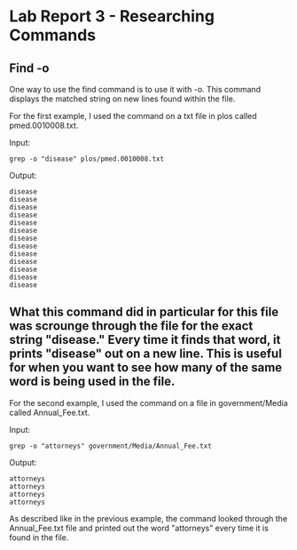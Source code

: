 # Lab Report 3 - Researching Commands
## Find -o
One way to use the find command is to use it with -o.
This command displays the matched string on new lines found within the file.

For the first example, I used the command on a txt file in plos called pmed.0010008.txt.

Input:

`grep -o "disease" plos/pmed.0010008.txt`

Output:

```
disease
disease
disease
disease
disease
disease
disease
disease
disease
disease
disease
disease
disease
```

What this command did in particular for this file was scrounge through the file for the exact string "disease." Every time it finds that word, it prints "disease" out on a new line. This is useful for when you want to see how many of the same word is being used in the file.
---
For the second example, I used the command on a file in government/Media called Annual_Fee.txt.

Input:

`grep -o "attorneys" government/Media/Annual_Fee.txt`

Output:

```
attorneys
attorneys
attorneys
attorneys
```

As described like in the previous example, the command looked through the Annual_Fee.txt file and printed out the word "attorneys" every time it is found in the file. 
